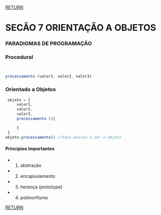 [RETURN](https://github.com/darlanMedeiros/CursoWebModernoJavaScript2021)

# SECÃO 7 ORIENTAÇÃO A OBJETOS

### PARADIGMAS DE PROGRAMAÇÃO

### Procedural
```javascript


processamento (valor1, valor2, valor3)
```
### Orientado a Objetos

```javascript
 objeto = {
     valor1,
     valor2,
     valor3,
     processamento (){

     }
 }
objeto.processamento() //Foco passou a ser o objeto
```
#### Principios importantes
- 1. abstração
- 2. encapsulamento
- 3. herança (prototype)
- 4. polimorfismo 


[RETURN](https://github.com/darlanMedeiros/CursoWebModernoJavaScript2021)